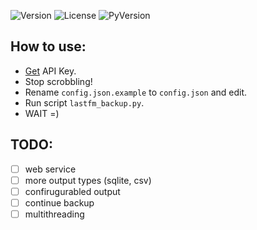 ![Version](https://img.shields.io/pypi/v/lastfm-backup.svg?style=flat-square)
![License](https://img.shields.io/pypi/l/lastfm-backup.svg?style=flat-square)
![PyVersion](https://img.shields.io/pypi/pyversions/lastfm-backup.svg?style=flat-square)

**How to use:**
--------------
* [Get](http://www.last.fm/api/account/create) API Key.
* Stop scrobbling!
* Rename `config.json.example` to `config.json` and edit.
* Run script `lastfm_backup.py`.
* WAIT =)

**TODO:**
--------
- [ ] web service
- [ ] more output types (sqlite, csv)
- [ ] confirugurabled output
- [ ] continue backup
- [ ] multithreading
